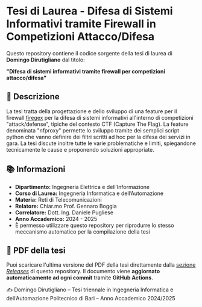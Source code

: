 # Tesi di Laurea - Difesa di Sistemi Informativi tramite Firewall in Competizioni Attacco/Difesa

Questo repository contiene il codice sorgente della tesi di laurea di **Domingo Dirutigliano** dal titolo:

**"Difesa di sistemi informativi tramite firewall per competizioni attacco/difesa"**

## 🧠 Descrizione

La tesi tratta della progettazione e dello sviluppo di una feature per il firewall [firegex](https://github.com/pwnzer0tt1/firegex) per la difesa di sistemi informativi all'interno di competizioni "attack/defense", tipiche del contesto CTF (Capture The Flag). La feature denominata "nfproxy" permette lo sviluppo tramite dei semplici script python che vanno definire dei filtri scritti ad hoc per la difesa dei servizi in gara. La tesi discute inoltre tutte  le varie problematiche e limiti, spiegandone tecnicamente le cause e proponendo soluzioni appropriate.

## 📚 Informazioni

- **Dipartimento:** Ingegneria Elettrica e dell’Informazione
- **Corso di Laurea:** Ingegneria Informatica e dell’Automazione
- **Materia:** Reti di Telecomunicazioni
- **Relatore:** Chiar.mo Prof. Gennaro Boggia
- **Correlatore:** Dott. Ing. Daniele Pugliese
- **Anno Accademico:** 2024 - 2025
- È permesso utilizzare questo repository per riprodurre lo stesso meccanismo automatico per la compilazione della tesi

## 📄 PDF della tesi

Puoi scaricare l'ultima versione del PDF della tesi direttamente dalla [sezione *Releases*](https://github.com/domysh/engineering-thesis/releases) di questo repository.
Il documento viene **aggiornato automaticamente ad ogni commit** tramite **GitHub Actions**.


✍️ Domingo Dirutigliano – Tesi triennale in Ingegneria Informatica e dell’Automazione
Politecnico di Bari – Anno Accademico 2024/2025
